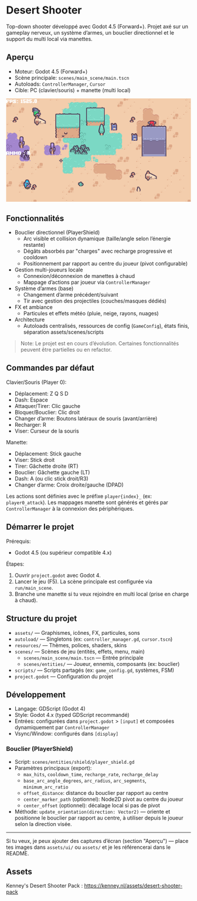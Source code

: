 # Desert Shooter

Top-down shooter développé avec Godot 4.5 (Forward+). Projet axé sur un gameplay nerveux, un système d’armes, un bouclier directionnel et le support du multi local via manettes.

## Aperçu

- Moteur: Godot 4.5 (Forward+)
- Scène principale: `scenes/main_scene/main.tscn`
- Autoloads: `ControllerManager`, `Cursor`
- Cible: PC (clavier/souris) + manette (multi local)

![Capture d’écran – Desert Shooter](assets/screenshots/image.png)

## Fonctionnalités

- Bouclier directionnel (PlayerShield)
  - Arc visible et collision dynamique (taille/angle selon l’énergie restante)
  - Dégâts absorbés par "charges" avec recharge progressive et cooldown
  - Positionnement par rapport au centre du joueur (pivot configurable)
- Gestion multi-joueurs locale
  - Connexion/déconnexion de manettes à chaud
  - Mappage d’actions par joueur via `ControllerManager`
- Système d’armes (base)
  - Changement d’arme précédent/suivant
  - Tir avec gestion des projectiles (couches/masques dédiés)
- FX et ambiance
  - Particules et effets météo (pluie, neige, rayons, nuages)
- Architecture
  - Autoloads centralisés, ressources de config (`GameConfig`), états finis, séparation assets/scenes/scripts

> Note: Le projet est en cours d’évolution. Certaines fonctionnalités peuvent être partielles ou en refactor.

## Commandes par défaut

Clavier/Souris (Player 0):

- Déplacement: Z Q S D
- Dash: Espace
- Attaquer/Tirer: Clic gauche
- Bloquer/Bouclier: Clic droit
- Changer d’arme: Boutons latéraux de souris (avant/arrière)
- Recharger: R
- Viser: Curseur de la souris

Manette:

- Déplacement: Stick gauche
- Viser: Stick droit
- Tirer: Gâchette droite (RT)
- Bouclier: Gâchette gauche (LT)
- Dash: A (ou clic stick droit/R3)
- Changer d’arme: Croix droite/gauche (DPAD)

Les actions sont définies avec le préfixe `player{index}_` (ex: `player0_attack`). Les mappages manette sont générés et gérés par `ControllerManager` à la connexion des périphériques.

## Démarrer le projet

Prérequis:

- Godot 4.5 (ou supérieur compatible 4.x)

Étapes:

1. Ouvrir `project.godot` avec Godot 4.
2. Lancer le jeu (F5). La scène principale est configurée via `run/main_scene`.
3. Branche une manette si tu veux rejoindre en multi local (prise en charge à chaud).

## Structure du projet

- `assets/` — Graphismes, icônes, FX, particules, sons
- `autoload/` — Singletons (ex: `controller_manager.gd`, `cursor.tscn`)
- `resources/` — Thèmes, polices, shaders, skins
- `scenes/` — Scènes de jeu (entités, effets, menu, main)
  - `scenes/main_scene/main.tscn` — Entrée principale
  - `scenes/entities/` — Joueur, ennemis, composants (ex: bouclier)
- `scripts/` — Scripts partagés (ex: `game_config.gd`, systèmes, FSM)
- `project.godot` — Configuration du projet

## Développement

- Langage: GDScript (Godot 4)
- Style: Godot 4.x (typed GDScript recommandé)
- Entrées: configurées dans `project.godot` > `[input]` et composées dynamiquement par `ControllerManager`
- Vsync/Window: configurés dans `[display]`

### Bouclier (PlayerShield)

- Script: `scenes/entities/shield/player_shield.gd`
- Paramètres principaux (export):
  - `max_hits`, `cooldown_time`, `recharge_rate`, `recharge_delay`
  - `base_arc_angle_degrees`, `arc_radius`, `arc_segments`, `minimum_arc_ratio`
  - `offset_distance`: distance du bouclier par rapport au centre
  - `center_marker_path` (optionnel): Node2D pivot au centre du joueur
  - `center_offset` (optionnel): décalage local si pas de pivot
- Méthode: `update_orientation(direction: Vector2)` — oriente et positionne le bouclier par rapport au centre, à utiliser depuis le joueur selon la direction visée.

---

Si tu veux, je peux ajouter des captures d’écran (section "Aperçu") — place tes images dans `assets/ui/` ou `assets/` et je les référencerai dans le README.


## Assets

Kenney's Desert Shooter Pack : https://kenney.nl/assets/desert-shooter-pack 